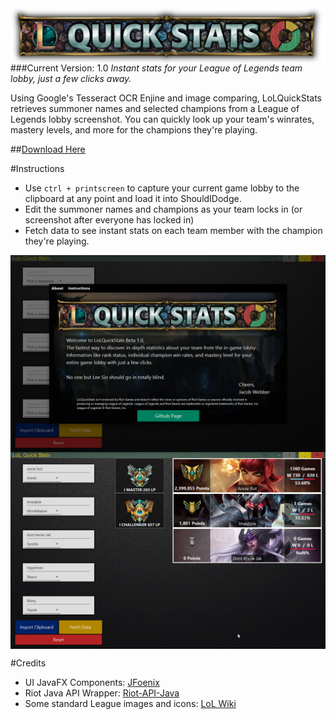 <img align="center" src="https://raw.githubusercontent.com/jakewebber/LoLQuickStats/master/banner.png">
###Current Version: 1.0
<i>Instant stats for your League of Legends team lobby, just a few clicks away.</i>

Using Google's Tesseract OCR Enjine and image comparing, LoLQuickStats retrieves summoner names and selected champions from a League of Legends lobby screenshot. You can quickly look up your team's winrates, mastery levels, and more for the champions they're playing.

##[Download Here](https://github.com/jakewebber/LoLQuickStats/blob/master/LoLQuickStats.zip?raw=true)

#Instructions
- Use  `ctrl + printscreen` to capture your current game lobby to the clipboard at any point and load it into ShouldIDodge.
- Edit the summoner names and champions as your team locks in (or screenshot after everyone has locked in)
- Fetch data to see instant stats on each team member with the champion they're playing. 

<img align="center" src=https://raw.githubusercontent.com/jakewebber/LoLQuickStats/master/screenshot2.png>
<img align="center" src=https://raw.githubusercontent.com/jakewebber/LoLQuickStats/master/screenshot1.png>

#Credits

 - UI JavaFX Components: [JFoenix](http://jfoenix.com/)
 - Riot Java API Wrapper: [Riot-API-Java](https://github.com/rithms/riot-api-java)
 - Some standard League images and icons: [LoL Wiki](http://leagueoflegends.wikia.com/wiki/League_of_Legends_Wiki)
